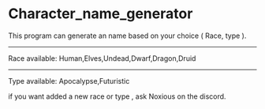 # Character_name_generator
This program can generate an name based on your choice ( Race, type ).<hr>
Race available: Human,Elves,Undead,Dwarf,Dragon,Druid
<hr>
Type available: Apocalypse,Futuristic

if you want added a new race or type , ask Noxious on the discord.
